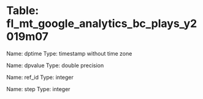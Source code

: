 Table: fl_mt_google_analytics_bc_plays_y2019m07
===============================================

Name: dptime
Type: timestamp without time zone

Name: dpvalue
Type: double precision

Name: ref_id
Type: integer

Name: step
Type: integer

